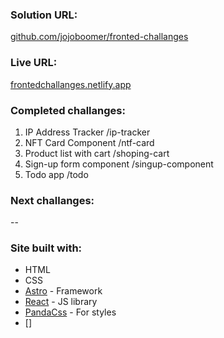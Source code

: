 ### Solution URL:
[github.com/jojoboomer/fronted-challanges](https://github.com/jojoboomer/fronted-challanges)
### Live URL:
[frontedchallanges.netlify.app](https://frontedchallanges.netlify.app/)

### Completed challanges:
1. IP Address Tracker /ip-tracker
2. NFT Card Component /ntf-card
3. Product list with cart /shoping-cart
4. Sign-up form component /singup-component
5. Todo app /todo

### Next challanges:
--

### Site built with:
- HTML
- CSS
- [Astro](https://astro.build/) - Framework
- [React](https://reactjs.org/) - JS library
- [PandaCss](https://panda-css.com/) - For styles
- []